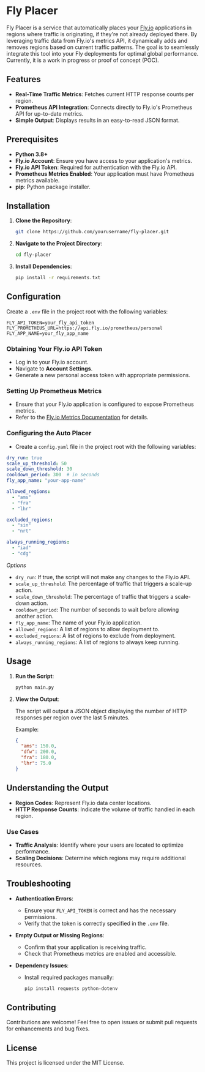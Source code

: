 # Fly Placer

Fly Placer is a service that automatically places your [Fly.io](https://fly.io) applications in regions where traffic is originating, if they're not already deployed there. By leveraging traffic data from Fly.io's metrics API, it dynamically adds and removes regions based on current traffic patterns. The goal is to seamlessly integrate this tool into your Fly deployments for optimal global performance. Currently, it is a work in progress or proof of concept (POC).

## Features

- **Real-Time Traffic Metrics**: Fetches current HTTP response counts per region.
- **Prometheus API Integration**: Connects directly to Fly.io's Prometheus API for up-to-date metrics.
- **Simple Output**: Displays results in an easy-to-read JSON format.

## Prerequisites

- **Python 3.8+**
- **Fly.io Account**: Ensure you have access to your application's metrics.
- **Fly.io API Token**: Required for authentication with the Fly.io API.
- **Prometheus Metrics Enabled**: Your application must have Prometheus metrics available.
- **pip**: Python package installer.

## Installation

1. **Clone the Repository**:

   ```bash
   git clone https://github.com/yourusername/fly-placer.git
   ```

2. **Navigate to the Project Directory**:

   ```bash
   cd fly-placer
   ```

3. **Install Dependencies**:

   ```bash
   pip install -r requirements.txt
   ```

## Configuration

Create a `.env` file in the project root with the following variables:

```dotenv
FLY_API_TOKEN=your_fly_api_token
FLY_PROMETHEUS_URL=https://api.fly.io/prometheus/personal
FLY_APP_NAME=your_fly_app_name
```

### Obtaining Your Fly.io API Token

- Log in to your Fly.io account.
- Navigate to **Account Settings**.
- Generate a new personal access token with appropriate permissions.

### Setting Up Prometheus Metrics

- Ensure that your Fly.io application is configured to expose Prometheus metrics.
- Refer to the [Fly.io Metrics Documentation](https://fly.io/docs/reference/metrics/) for details.

### Configuring the Auto Placer

- Create a `config.yaml` file in the project root with the following variables:

```yaml
dry_run: true
scale_up_threshold: 50
scale_down_threshold: 30 
cooldown_period: 300  # in seconds
fly_app_name: "your-app-name"

allowed_regions:
  - "ams"
  - "fra"
  - "lhr"

excluded_regions:
  - "sin"
  - "nrt"

always_running_regions:
  - "iad"
  - "cdg"
```

*Options*

- `dry_run`: If true, the script will not make any changes to the Fly.io API.
- `scale_up_threshold`: The percentage of traffic that triggers a scale-up action.
- `scale_down_threshold`: The percentage of traffic that triggers a scale-down action.
- `cooldown_period`: The number of seconds to wait before allowing another action.
- `fly_app_name`: The name of your Fly.io application.
- `allowed_regions`: A list of regions to allow deployment to.
- `excluded_regions`: A list of regions to exclude from deployment.
- `always_running_regions`: A list of regions to always keep running.


## Usage

1. **Run the Script**:

   ```bash
   python main.py
   ```

2. **View the Output**:

   The script will output a JSON object displaying the number of HTTP responses per region over the last 5 minutes.

   Example:

   ```json
   {
     "ams": 150.0,
     "dfw": 200.0,
     "fra": 180.0,
     "lhr": 75.0
   }
   ```

## Understanding the Output

- **Region Codes**: Represent Fly.io data center locations.
- **HTTP Response Counts**: Indicate the volume of traffic handled in each region.

### Use Cases

- **Traffic Analysis**: Identify where your users are located to optimize performance.
- **Scaling Decisions**: Determine which regions may require additional resources.

## Troubleshooting

- **Authentication Errors**:

  - Ensure your `FLY_API_TOKEN` is correct and has the necessary permissions.
  - Verify that the token is correctly specified in the `.env` file.

- **Empty Output or Missing Regions**:

  - Confirm that your application is receiving traffic.
  - Check that Prometheus metrics are enabled and accessible.

- **Dependency Issues**:

  - Install required packages manually:

    ```bash
    pip install requests python-dotenv
    ```

## Contributing

Contributions are welcome! Feel free to open issues or submit pull requests for enhancements and bug fixes.

## License

This project is licensed under the MIT License.

